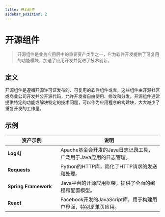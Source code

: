 ```yaml
---
title: 开源组件
sidebar_position: 2
---
```



# 开源组件

> 开源组件是业务应用层中的重要资产类型之一，它为软件开发提供了可复用的功能模块，加速了应用开发并促进了技术创新。

## <b>定义</b>

开源组件是遵循开源许可证发布的、可复用的软件组件或库，这些组件由开源社区或商业公司开发并公开源代码，允许开发者自由使用、修改和分发。开源组件通常提供特定的功能或解决特定的技术问题，可以作为应用程序的构建块，大大减少了重复开发的工作量。

## <b>示例</b>

<table header_row="1">
<colgroup>
<col width="253"/>
<col width="606"/>
</colgroup>
<thead>
<tr><th><b>资产示例</b></th><th><b>说明</b></th></tr>
</thead>
<tbody>
<tr><td><b>Log4j</b></td><td>Apache基金会开发的Java日志记录工具，广泛用于Java应用的日志管理。</td></tr>
<tr><td><b>Requests</b></td><td>Python的HTTP库，简化了HTTP请求的发送和处理。</td></tr>
<tr><td><b>Spring Framework</b></td><td>Java平台的开源应用框架，提供了全面的编程和配置模型。</td></tr>
<tr><td><b>React</b></td><td>Facebook开发的JavaScript库，用于构建用户界面，特别是单页应用。</td></tr>
</tbody>
</table>

